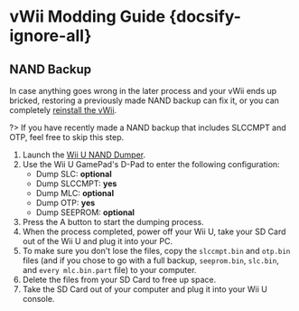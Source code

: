 # vWii Modding Guide {docsify-ignore-all}

## NAND Backup

In case anything goes wrong in the later process and your vWii ends up bricked, restoring a previously made NAND backup can fix it, or you can completely [reinstall the vWii](http://wiiu.hacks.guide/#/recover-vwii-ioses-channels).

?> If you have recently made a NAND backup that includes SLCCMPT and OTP, feel free to skip this step.

1. Launch the [Wii U NAND Dumper](browser-exploit).
1. Use the Wii U GamePad's D-Pad to enter the following configuration:
    - Dump SLC: **optional**
    - Dump SLCCMPT: **yes**
    - Dump MLC: **optional**
    - Dump OTP: **yes**
    - Dump SEEPROM: **optional**
1. Press the A button to start the dumping process.
1. When the process completed, power off your Wii U, take your SD Card out of the Wii U and plug it into your PC.
1. To make sure you don't lose the files, copy the `slccmpt.bin` and `otp.bin` files (and if you chose to go with a full backup, `seeprom.bin`, `slc.bin`, and `every mlc.bin.part` file) to your computer.
1. Delete the files from your SD Card to free up space.
1. Take the SD Card out of your computer and plug it into your Wii U console.
